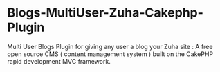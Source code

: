 Blogs-MultiUser-Zuha-Cakephp-Plugin
===================================

Multi User Blogs Plugin for giving any user a blog your Zuha site : A free open source CMS ( content management system ) built on the CakePHP rapid development MVC framework.